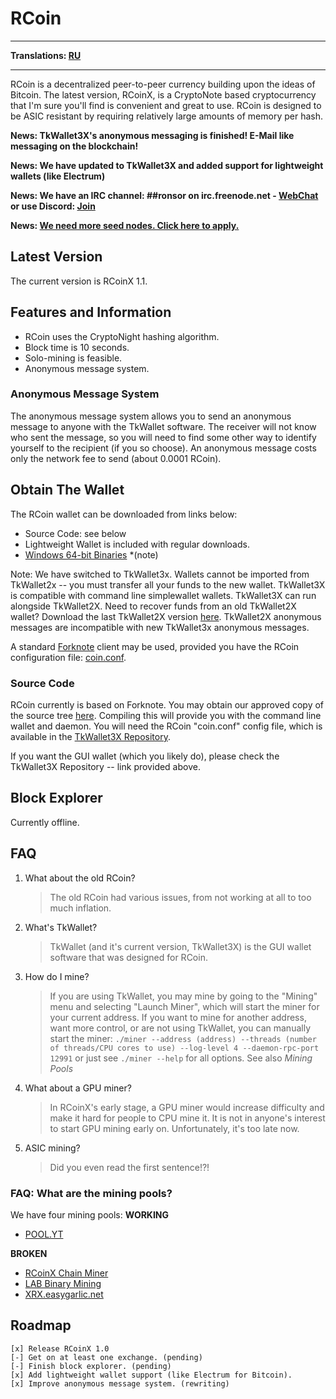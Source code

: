 # RCoin
----

**Translations: [RU](/index_ru)**

----
RCoin is a decentralized peer-to-peer currency building upon the ideas of Bitcoin. The latest version, RCoinX, is a CryptoNote based cryptocurrency that I'm sure you'll find is convenient and great to use. RCoin is designed to be ASIC resistant by requiring relatively
large amounts of memory per hash.

**News: TkWallet3X's anonymous messaging is finished! E-Mail like messaging on the blockchain!**

**News: We have updated to TkWallet3X and added support for lightweight wallets (like Electrum)**

**News: We have an IRC channel: ##ronsor on irc.freenode.net - [WebChat](http://kiwiirc.com/client/irc.freenode.net/##ronsor) or use Discord: [Join](https://discord.gg/UVcjJBb)**

**News: [We need more seed nodes. Click here to apply.](https://github.com/tinyrcoin/tkwallet/issues/1)**

## Latest Version

The current version is RCoinX 1.1.

## Features and Information

* RCoin uses the CryptoNight hashing algorithm.
* Block time is 10 seconds.
* Solo-mining is feasible.
* Anonymous message system.

### Anonymous Message System

The anonymous message system allows you to send an anonymous message to anyone with the TkWallet software. The receiver will not know who sent the message, so you will need to find some other way to identify yourself to the recipient (if you so choose). An anonymous message costs only the network fee to send (about 0.0001 RCoin).

## Obtain The Wallet

The RCoin wallet can be downloaded from links below:

* Source Code: see below
* Lightweight Wallet is included with regular downloads.
* [Windows 64-bit Binaries](https://rcoin.surge.sh/wallet3x-win64.zip) \*(note)

Note: We have switched to TkWallet3x. Wallets cannot be imported from TkWallet2x -- you must transfer all your funds to the new wallet.
TkWallet3X is compatible with command line simplewallet wallets. TkWallet3X can run alongside TkWallet2X. Need to recover funds from an old TkWallet2X wallet? Download the last TkWallet2X version [here](https://rcoin.surge.sh/wallet-win64.zip). TkWallet2X anonymous messages are incompatible with new TkWallet3x anonymous messages.

A standard [Forknote](http://forknote.net) client may be used, provided you have the RCoin configuration file: [coin.conf](https://github.com/tinyrcoin/tkwallet/raw/master/coin.conf).

### Source Code

RCoin currently is based on Forknote. You may obtain our approved copy of the source tree [here](http://github.com/tinyrcoin/forknote). Compiling this will provide you with the command line wallet and daemon. You will need the RCoin "coin.conf" config file, which is available in the [TkWallet3X Repository](https://github.com/tinyrcoin/tkwallet).

If you want the GUI wallet (which you likely do), please check the TkWallet3X Repository -- link provided above.

## Block Explorer

Currently offline.

## FAQ

1. What about the old RCoin?
   > The old RCoin had various issues, from not working at all to too much inflation.
   
2. What's TkWallet?
   > TkWallet (and it's current version, TkWallet3X) is the GUI wallet software that was designed for RCoin.
   
3. How do I mine?
   > If you are using TkWallet, you may mine by going to the "Mining" menu and selecting "Launch Miner", which will start the miner for your current address.
   > If you want to mine for another address, want more control, or are not using TkWallet, you can manually start the miner:
   `./miner --address (address) --threads (number of threads/CPU cores to use) --log-level 4 --daemon-rpc-port 12991` or just see `./miner --help` for all options.
   > See also *Mining Pools*
4. What about a GPU miner?
   > In RCoinX's early stage, a GPU miner would increase difficulty and make it hard for people to CPU mine it. It is not in anyone's interest to start GPU mining early on.
   > Unfortunately, it's too late now. 
   
5. ASIC mining?
   > Did you even read the first sentence!?!
   
### FAQ: What are the mining pools?

We have four mining pools:
**WORKING**
* [POOL.YT](http://pool.yt)

**BROKEN**
* [RCoinX Chain Miner](http://rcoinx.chain-miner.com/)
* [LAB Binary Mining](http://labbinarymining.com/)
* [XRX.easygarlic.net](https://xrx.easygarlic.net/)

## Roadmap

```
[x] Release RCoinX 1.0
[-] Get on at least one exchange. (pending)
[-] Finish block explorer. (pending)
[x] Add lightweight wallet support (like Electrum for Bitcoin).
[x] Improve anonymous message system. (rewriting)
```
